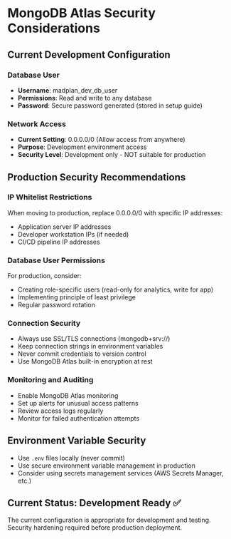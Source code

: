 # MongoDB Atlas Security Considerations

## Current Development Configuration

### Database User
- **Username**: madplan_dev_db_user
- **Permissions**: Read and write to any database
- **Password**: Secure password generated (stored in setup guide)

### Network Access
- **Current Setting**: 0.0.0.0/0 (Allow access from anywhere)
- **Purpose**: Development environment access
- **Security Level**: Development only - NOT suitable for production

## Production Security Recommendations

### IP Whitelist Restrictions
When moving to production, replace 0.0.0.0/0 with specific IP addresses:
- Application server IP addresses
- Developer workstation IPs (if needed)
- CI/CD pipeline IP addresses

### Database User Permissions
For production, consider:
- Creating role-specific users (read-only for analytics, write for app)
- Implementing principle of least privilege
- Regular password rotation

### Connection Security
- Always use SSL/TLS connections (mongodb+srv://)
- Keep connection strings in environment variables
- Never commit credentials to version control
- Use MongoDB Atlas built-in encryption at rest

### Monitoring and Auditing
- Enable MongoDB Atlas monitoring
- Set up alerts for unusual access patterns
- Review access logs regularly
- Monitor for failed authentication attempts

## Environment Variable Security
- Use `.env` files locally (never commit)
- Use secure environment variable management in production
- Consider using secrets management services (AWS Secrets Manager, etc.)

## Current Status: Development Ready ✅
The current configuration is appropriate for development and testing. Security hardening required before production deployment.